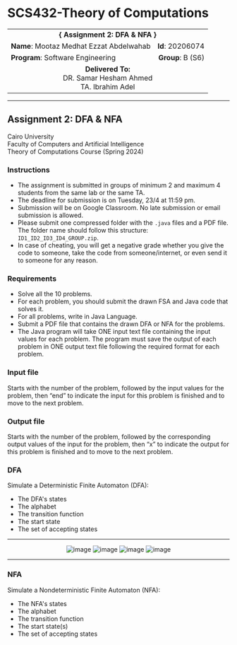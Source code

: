 # SCS432-Theory of Computations

<div align="center">
  <table width="100%">
    <tr>
      <td colspan="2" align="center"><strong>{ Assignment 2: DFA & NFA }</strong></td>
    </tr>
    <tr>
      <td align="left"><strong>Name</strong>: Mootaz Medhat Ezzat Abdelwahab</td>
      <td align="right"><strong>Id</strong>: 20206074</td>
    </tr>
    <tr>
      <td align="left"><strong>Program</strong>: Software Engineering</td>
      <td align="right"><strong>Group</strong>: B (S6)</td>
    </tr>
    <tr>
      <td align="center" colspan="2"><strong>Delivered To:</strong><br>DR. Samar Hesham Ahmed<br>TA. Ibrahim Adel</td>
    </tr>
  </table>
</div>

---

## Assignment 2: DFA & NFA

Cairo University  
Faculty of Computers and Artificial Intelligence  
Theory of Computations Course (Spring 2024) 

### Instructions

- The assignment is submitted in groups of minimum 2 and maximum 4 students from the same lab or the same TA.
- The deadline for submission is on Tuesday, 23/4 at 11:59 pm.
- Submission will be on Google Classroom. No late submission or email submission is allowed.
- Please submit one compressed folder with the `.java` files and a PDF file. The folder name should follow this structure: `ID1_ID2_ID3_ID4_GROUP.zip`.
- In case of cheating, you will get a negative grade whether you give the code to someone, take the code from someone/internet, or even send it to someone for any reason.

### Requirements

- Solve all the 10 problems.
- For each problem, you should submit the drawn FSA and Java code that solves it.
- For all problems, write in Java Language.
- Submit a PDF file that contains the drawn DFA or NFA for the problems.
- The Java program will take ONE input text file containing the input values for each problem. The program must save the output of each problem in ONE output text file following the required format for each problem.

### Input file

Starts with the number of the problem, followed by the input values for the problem, then “end” to indicate the input for this problem is finished and to move to the next problem.

### Output file

Starts with the number of the problem, followed by the corresponding output values of the input for the problem, then “x” to indicate the output for this problem is finished and to move to the next problem.

### DFA

Simulate a Deterministic Finite Automaton (DFA):

- The DFA's states
- The alphabet
- The transition function
- The start state
- The set of accepting states

---

<div align="center">
  <img src="https://github.com/user-attachments/assets/385b0559-9d67-4b23-bd6e-43a5b1267eba" alt="image">
  <img src="https://github.com/user-attachments/assets/cc668e7a-2427-4d03-bebc-0043c72f41ba" alt="image">
  <img src="https://github.com/user-attachments/assets/07da3898-78e4-4b93-9886-d09bd73a2b18" alt="image">
  <img src="https://github.com/user-attachments/assets/2e822b7c-0262-4500-9c73-e8bf1c45f0cd" alt="image">
</div>

---

### NFA

Simulate a Nondeterministic Finite Automaton (NFA):

- The NFA's states
- The alphabet
- The transition function
- The start state(s)
- The set of accepting states
